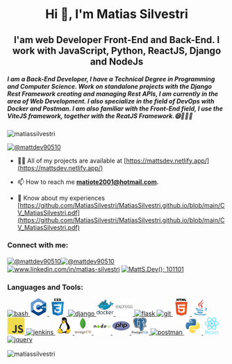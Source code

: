 <h1 align="center">Hi 👋, I'm Matias Silvestri</h1>
<h2 align="center">I'am web Developer Front-End and Back-End. I work with JavaScript, Python, ReactJS, Django and NodeJs</h2>
<h5 class="about_me">
  I am a Back-End Developer, I have a Technical Degree in Programming and Computer Science. Work on standalone projects with the Django Rest Framework creating and managing Rest   APIs, I am currently in the area of Web Development. I also specialize in the field of DevOps with Docker and Postman. I am also familiar with the Front-End field, I use the     ViteJS framework, together with the ReatJS Framework.😄👨🏻‍💻
</h5>
<p align="left"> <img src="https://komarev.com/ghpvc/?username=matiassilvestri&label=Profile%20views&color=0e75b6&style=flat" alt="matiassilvestri" /> </p>

<p align="left"> <a href="https://twitter.com/@mattdev90510" target="blank"><img src="https://img.shields.io/twitter/follow/@mattdev90510?logo=twitter&style=for-the-badge" alt="@mattdev90510" /></a> </p>

- 👨‍💻 All of my projects are available at [https://mattsdev.netlify.app/](https://mattsdev.netlify.app/)

- 📫 How to reach me **matiote2001@hotmail.com.**

- 📄 Know about my experiences [https://github.com/MatiasSilvestri/MatiasSilvestri.github.io/blob/main/CV_MatiasSilvestri.pdf](https://github.com/MatiasSilvestri/MatiasSilvestri.github.io/blob/main/CV_MatiasSilvestri.pdf)

<h3 align="left">Connect with me:</h3>
<p align="left">
<a href="https://www.reddit.com/u/Back-End_Geek2001?utm_source=share&utm_medium=android_app&utm_name=androidcss&utm_term=1&utm_content=share_button" target="blank"><img align="center" src="https://raw.githubusercontent.com/rahuldkjain/github-profile-readme-generator/master/src/images/icons/Social/reddit.svg" alt="@mattdev90510" height="30" width="40" /></a><a href="https://twitter.com/@mattdev90510" target="blank"><img align="center" src="https://raw.githubusercontent.com/rahuldkjain/github-profile-readme-generator/master/src/images/icons/Social/twitter.svg" alt="@mattdev90510" height="30" width="40" /></a>
<a href="https://linkedin.com/in/www.linkedin.com/in/matias-silvestri" target="blank"><img align="center" src="https://raw.githubusercontent.com/rahuldkjain/github-profile-readme-generator/master/src/images/icons/Social/linked-in-alt.svg" alt="www.linkedin.com/in/matias-silvestri" height="30" width="40" /></a>
<a href="https://discord.gg/MattS.Dev(); 101101" target="blank"><img align="center" src="https://raw.githubusercontent.com/rahuldkjain/github-profile-readme-generator/master/src/images/icons/Social/discord.svg" alt="MattS.Dev(); 101101" height="30" width="40" /></a>
</p>

<h3 align="left">Languages and Tools:</h3>
<p align="left"> <a href="https://www.gnu.org/software/bash/" target="_blank" rel="noreferrer"> <img src="https://www.vectorlogo.zone/logos/gnu_bash/gnu_bash-icon.svg" alt="bash" width="40" height="40"/> </a> <a href="https://www.w3schools.com/cpp/" target="_blank" rel="noreferrer"> <img src="https://raw.githubusercontent.com/devicons/devicon/master/icons/cplusplus/cplusplus-original.svg" alt="cplusplus" width="40" height="40"/> </a> <a href="https://www.w3schools.com/css/" target="_blank" rel="noreferrer"> <img src="https://raw.githubusercontent.com/devicons/devicon/master/icons/css3/css3-original-wordmark.svg" alt="css3" width="40" height="40"/> </a> <a href="https://www.djangoproject.com/" target="_blank" rel="noreferrer"> <img src="https://cdn.worldvectorlogo.com/logos/django.svg" alt="django" width="40" height="40"/> </a> <a href="https://www.docker.com/" target="_blank" rel="noreferrer"> <img src="https://raw.githubusercontent.com/devicons/devicon/master/icons/docker/docker-original-wordmark.svg" alt="docker" width="40" height="40"/> </a> <a href="https://expressjs.com" target="_blank" rel="noreferrer"> <img src="https://raw.githubusercontent.com/devicons/devicon/master/icons/express/express-original-wordmark.svg" alt="express" width="40" height="40"/> </a> <a href="https://flask.palletsprojects.com/" target="_blank" rel="noreferrer"> <img src="https://www.vectorlogo.zone/logos/pocoo_flask/pocoo_flask-icon.svg" alt="flask" width="40" height="40"/> </a> <a href="https://git-scm.com/" target="_blank" rel="noreferrer"> <img src="https://www.vectorlogo.zone/logos/git-scm/git-scm-icon.svg" alt="git" width="40" height="40"/> </a> <a href="https://www.w3.org/html/" target="_blank" rel="noreferrer"> <img src="https://raw.githubusercontent.com/devicons/devicon/master/icons/html5/html5-original-wordmark.svg" alt="html5" width="40" height="40"/> </a> <a href="https://www.java.com" target="_blank" rel="noreferrer"> <img src="https://raw.githubusercontent.com/devicons/devicon/master/icons/java/java-original.svg" alt="java" width="40" height="40"/> </a> <a href="https://developer.mozilla.org/en-US/docs/Web/JavaScript" target="_blank" rel="noreferrer"> <img src="https://raw.githubusercontent.com/devicons/devicon/master/icons/javascript/javascript-original.svg" alt="javascript" width="40" height="40"/> </a> <a href="https://www.jenkins.io" target="_blank" rel="noreferrer"> <img src="https://www.vectorlogo.zone/logos/jenkins/jenkins-icon.svg" alt="jenkins" width="40" height="40"/> </a> <a href="https://www.linux.org/" target="_blank" rel="noreferrer"> <img src="https://raw.githubusercontent.com/devicons/devicon/master/icons/linux/linux-original.svg" alt="linux" width="40" height="40"/> </a> <a href="https://www.mongodb.com/" target="_blank" rel="noreferrer"> <img src="https://raw.githubusercontent.com/devicons/devicon/master/icons/mongodb/mongodb-original-wordmark.svg" alt="mongodb" width="40" height="40"/> </a> <a href="https://nodejs.org" target="_blank" rel="noreferrer"> <img src="https://raw.githubusercontent.com/devicons/devicon/master/icons/nodejs/nodejs-original-wordmark.svg" alt="nodejs" width="40" height="40"/> </a> <a href="https://www.oracle.com/" target="_blank" rel="noreferrer"></a> <a href="https://www.php.net" target="_blank" rel="noreferrer"> <img src="https://raw.githubusercontent.com/devicons/devicon/master/icons/php/php-original.svg" alt="php" width="40" height="40"/> </a> <a href="https://www.postgresql.org" target="_blank" rel="noreferrer"> <img src="https://raw.githubusercontent.com/devicons/devicon/master/icons/postgresql/postgresql-original-wordmark.svg" alt="postgresql" width="40" height="40"/> </a> <a href="https://postman.com" target="_blank" rel="noreferrer"> <img src="https://www.vectorlogo.zone/logos/getpostman/getpostman-icon.svg" alt="postman" width="40" height="40"/> </a> <a href="https://www.python.org" target="_blank" rel="noreferrer"> <img src="https://raw.githubusercontent.com/devicons/devicon/master/icons/python/python-original.svg" alt="python" width="40" height="40"/> </a> <a href="https://reactjs.org/" target="_blank" rel="noreferrer"> <img src="https://raw.githubusercontent.com/devicons/devicon/master/icons/react/react-original-wordmark.svg" alt="react" width="40" height="40"/> </a> <a href="https://tailwindcss.com/" target="_blank" rel="noreferrer"></a> <a href="https://jquery.com/" target="_blank" rel="noreferrer"> <img src="https://images.squarespace-cdn.com/content/v1/5d092c5193b409000129adc4/1561345593401-56TBDLFD1465DWK9XBK5/jquery+logo.png?format=300w" alt="jquery" width="40" height="40"/> </a> <a href="https://tailwindcss.com/" target="_blank" rel="noreferrer"></a></p>

<p><img align="center" src="https://github-readme-stats.vercel.app/api/top-langs?username=matiassilvestri&show_icons=true&locale=en&layout=compact&theme=radical" alt="matiassilvestri" backgraund-color=algolia/></p>

